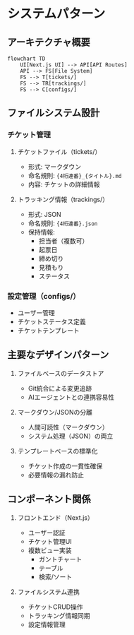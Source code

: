 # システムパターン

## アーキテクチャ概要

```mermaid
flowchart TD
    UI[Next.js UI] --> API[API Routes]
    API --> FS[File System]
    FS --> T[tickets/]
    FS --> TR[trackings/]
    FS --> C[configs/]
```

## ファイルシステム設計

### チケット管理
1. チケットファイル（tickets/）
   - 形式: マークダウン
   - 命名規則: `{4桁連番}_{タイトル}.md`
   - 内容: チケットの詳細情報

2. トラッキング情報（trackings/）
   - 形式: JSON
   - 命名規則: `{4桁連番}.json`
   - 保持情報:
     - 担当者（複数可）
     - 起票日
     - 締め切り
     - 見積もり
     - ステータス

### 設定管理（configs/）
- ユーザー管理
- チケットステータス定義
- チケットテンプレート

## 主要なデザインパターン

1. ファイルベースのデータストア
   - Git統合による変更追跡
   - AIエージェントとの連携容易性

2. マークダウン/JSONの分離
   - 人間可読性（マークダウン）
   - システム処理（JSON）の両立

3. テンプレートベースの標準化
   - チケット作成の一貫性確保
   - 必要情報の漏れ防止

## コンポーネント関係

1. フロントエンド（Next.js）
   - ユーザー認証
   - チケット管理UI
   - 複数ビュー実装
     - ガントチャート
     - テーブル
     - 検索/ソート

2. ファイルシステム連携
   - チケットCRUD操作
   - トラッキング情報同期
   - 設定情報管理
